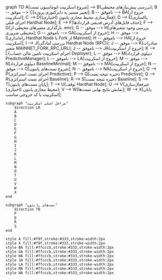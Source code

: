 graph TD
    A[شروع اسکریپت اتوماسیون تست] --> B{بررسی پیش‌نیازهای محیطی};
    B -- موفق --> C[تغییر مسیر به دایرکتوری پروژه];
    B -- ناموفق --> BA[خروج از اسکریپت];
    C --> D{فعال‌سازی محیط مجازی پایتون (اختیاری)};
    D --> E[پاکسازی اجرای قبلی Hardhat Node];
    E --> F[حذف فایل‌های آدرس قدیمی قراردادها];
    F --> G{بارگذاری متغیرهای محیطی از .env};
    G -- موفق --> H[بررسی وجود متغیرهای محیطی ضروری];
    G -- ناموفق --> GA[خروج از اسکریپت];
    H -- موفق --> I[راه‌اندازی Hardhat Node با Fork از Mainnet];
    H -- ناموفق --> HA[خروج از اسکریپت];
    I --> J{بررسی آمادگی Hardhat Node (RPC)};
    J -- موفق --> K[صادرات متغیر MAINNET_FORK_RPC_URL];
    J -- ناموفق --> JA[خروج از اسکریپت];
    K --> L{اجرای اسکریپت تامین مالی حساب Deployer};
    L -- موفق --> M[دیپلوی قرارداد PredictiveManager];
    L -- ناموفق --> LA[خروج از اسکریپت];
    M -- موفق --> N[دیپلوی قرارداد BaselineMinimal];
    M -- ناموفق --> MA[خروج از اسکریپت];
    N -- موفق --> O[شروع تست‌های پایتون];
    N -- ناموفق --> NA[خروج از اسکریپت];
    O --> P{اجرای تست استراتژی Predictive};
    P --> Q[ذخیره نتیجه تست Predictive];
    Q --> R{اجرای تست استراتژی Baseline};
    R --> S[ذخیره نتیجه تست Baseline];
    S --> T[پایان تست‌های پایتون];
    T --> U[توقف Hardhat Node];
    U --> V{غیرفعال‌سازی محیط مجازی پایتون (اختیاری)};
    V --> W[نمایش نتایج نهایی تست‌ها];
    W --> X[پایان اسکریپت با کد خروجی مناسب];

    subgraph "مراحل اصلی اسکریپت"
        direction LR
        A
        B
        C
        D
        E
        F
        G
        H
        I
        J
        K
        L
        M
        N
        O
        T
        U
        V
        W
        X
    end

    subgraph "تست‌های پایتون"
        direction TB
        P
        Q
        R
        S
    end

    style A fill:#f9f,stroke:#333,stroke-width:2px
    style X fill:#f9f,stroke:#333,stroke-width:2px
    style BA fill:#ffcccb,stroke:#333,stroke-width:2px
    style GA fill:#ffcccb,stroke:#333,stroke-width:2px
    style HA fill:#ffcccb,stroke:#333,stroke-width:2px
    style JA fill:#ffcccb,stroke:#333,stroke-width:2px
    style LA fill:#ffcccb,stroke:#333,stroke-width:2px
    style MA fill:#ffcccb,stroke:#333,stroke-width:2px
    style NA fill:#ffcccb,stroke:#333,stroke-width:2px